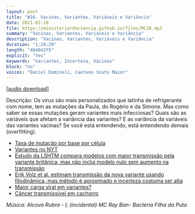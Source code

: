 ```yaml
---
layout: post
title: "#16. Vacinas, Variantes, Variáveis e Variância"
date: 2021-02-18
file: https://ministeriordaciencia.github.io/files/MC16.mp3
summary: "Vacinas, Variantes, Variáveis e Variância"
description: "Vacinas, Variantes, Variáveis e Variância"
duration: "1:24:20"
length: "40484375"
explicit: "Yes"
keywords: "Variantes, Incerteza, Vacinas"
block: "no"
voices: "Daniel Damineli, Caetano Souto Maior"
---
```


[[audio download]](https://ministeriodaciencia.github.io/files/MC16.mp3)

Descrição: Os vírus são mais personalizados que latinha de refrigerante com nome, tem as mutações da Paula, do Rogério e da Simone. Mas como saber se essas mutações geram variantes mais infecciosas? Quais são as variáveis que afetam a variância das variantes? E as variância da variáveis das variantes vacinas? Se você está entendendo, está entendendo demais (overfitting).

- [Taxa de mutação por base por célula](https://jvi.asm.org/content/jvi/92/14/e01031-17/F1.large.jpg)
- [Variantes no NYT](https://www.nytimes.com/interactive/2021/health/coronavirus-variant-tracker.html)
- [Estudo da LSHTM compara modelos com maior transmissão pela variante britânica, mas não inclui modelo nulo sem aumento na transmissão](https://www.lshtm.ac.uk/newsevents/news/2021/new-modelling-estimates-potential-impact-new-covid-19-strain)
- [Erik Volz et al. estimam transmissão da nova variante usando filodinâmica, mas método é aproximado e incerteza costuma ser alta](https://www.imperial.ac.uk/mrc-global-infectious-disease-analysis/covid-19/report-42-sars-cov-2-variant/)
- [Maior carga viral em variantes?](https://www.medrxiv.org/content/10.1101/2020.12.24.20248834v1)
- [Câncer transmissível em cachorro](https://www.ncbi.nlm.nih.gov/pmc/articles/PMC2593932/)


_Música: Alcova Rubra - I; (incidental) MC Ray Ban- Bactéria Filha da Puta_
